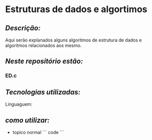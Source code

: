 # Estruturas de dados e algortimos
## *Descrição:*
Aqui serão explanados alguns algoritmos de estrutura de dados e algoritmos relacionados aos mesmo.

## ***Neste repositório estão:***
### ED.c

## *Tecnologias utilizadas:*
Linguaguem: 

## *como utilizar:*
* topico
normal
´´´
code
´´´